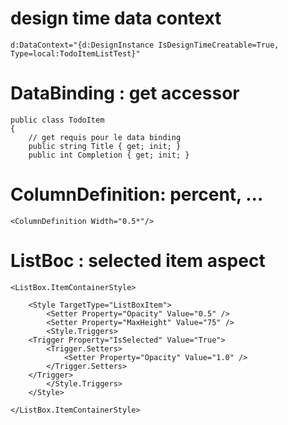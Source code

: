 
# design time data context

	d:DataContext="{d:DesignInstance IsDesignTimeCreatable=True, Type=local:TodoItemListTest}"

# DataBinding : get accessor

    public class TodoItem
    {
        // get requis pour le data binding
        public string Title { get; init; }
        public int Completion { get; init; }

# ColumnDefinition: percent, ...

    <ColumnDefinition Width="0.5*"/>

# ListBoc : selected item aspect

    <ListBox.ItemContainerStyle>
        
        <Style TargetType="ListBoxItem">
            <Setter Property="Opacity" Value="0.5" />
            <Setter Property="MaxHeight" Value="75" />
            <Style.Triggers>
        <Trigger Property="IsSelected" Value="True">
            <Trigger.Setters>
                <Setter Property="Opacity" Value="1.0" />
            </Trigger.Setters>
        </Trigger>
            </Style.Triggers>
        </Style>

    </ListBox.ItemContainerStyle>
